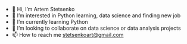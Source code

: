 - 👋 Hi, I’m Artem Stetsenko
- 👀 I’m interested in Python learning, data science and finding new job
- 🌱 I’m currently learning Python
- 💞️ I’m looking to collaborate on data science or data analysis projects
- 📫 How to reach me stetsenkoart@gmail.com

<!---
ArtemStet/ArtemStet is a ✨ special ✨ repository because its `README.md` (this file) appears on your GitHub profile.
You can click the Preview link to take a look at your changes.
--->
